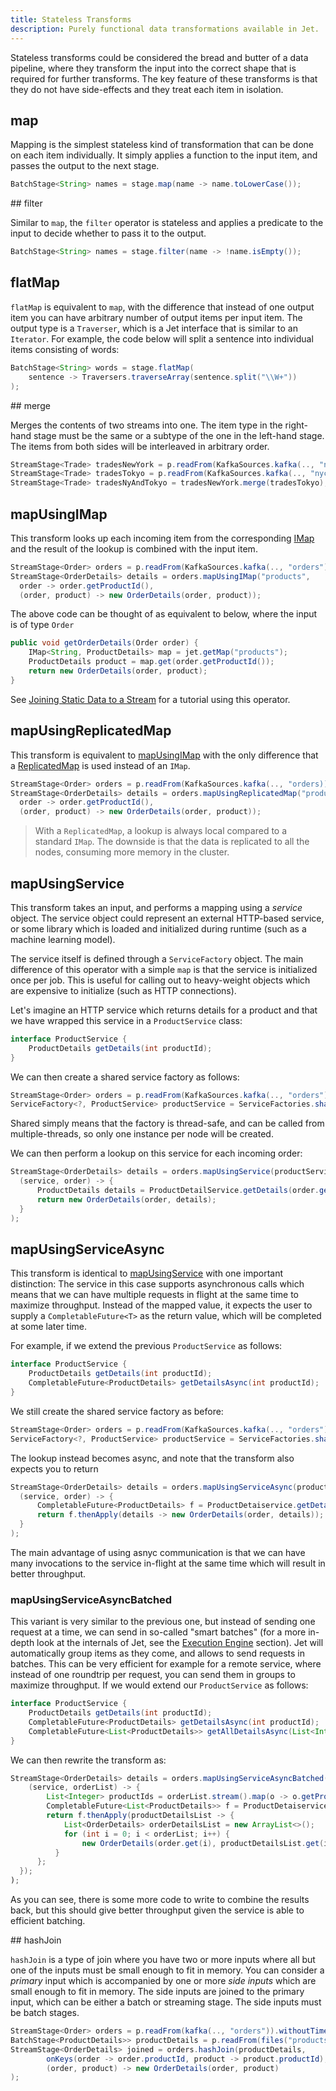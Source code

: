 ```yaml
---
title: Stateless Transforms
description: Purely functional data transformations available in Jet.
---
```


Stateless transforms could be considered the bread and butter of a data
pipeline, where they transform the input into the correct shape that is
required for further transforms. The key feature of these transforms is
that they do not have side-effects and they treat each item in
isolation.

## map

Mapping is the simplest stateless kind of transformation that can be
done on each item individually. It simply applies a function to the
input item, and passes the output to the next stage.

```java
BatchStage<String> names = stage.map(name -> name.toLowerCase());
```

## filter

Similar to `map`, the `filter` operator is stateless and applies a
predicate to the input to decide whether to pass it to the output.

```java
BatchStage<String> names = stage.filter(name -> !name.isEmpty());
```

## flatMap

`flatMap` is equivalent to `map`, with the difference that instead of one
output item you can have arbitrary number of output items per input
item. The output type is a `Traverser`, which is a Jet interface that is
similar to an `Iterator`. For example, the code below will split a
sentence into individual items consisting of words:

```java
BatchStage<String> words = stage.flatMap(
    sentence -> Traversers.traverseArray(sentence.split("\\W+"))
);
```

## merge

Merges the contents of two streams into one. The item type in the
right-hand stage must be the same or a subtype of the one in the
left-hand stage. The items from both sides will be interleaved in
arbitrary order.

```java
StreamStage<Trade> tradesNewYork = p.readFrom(KafkaSources.kafka(.., "nyc")).withoutTimestamps();
StreamStage<Trade> tradesTokyo = p.readFrom(KafkaSources.kafka(.., "nyc")).withoutTimestamps();
StreamStage<Trade> tradesNyAndTokyo = tradesNewYork.merge(tradesTokyo);
```

## mapUsingIMap

This transform looks up each incoming item from the corresponding
[IMap](data-structures) and the result of the lookup is combined with
the input item.

```java
StreamStage<Order> orders = p.readFrom(KafkaSources.kafka(.., "orders")).withoutTimestamps();
StreamStage<OrderDetails> details = orders.mapUsingIMap("products",
  order -> order.getProductId(),
  (order, product) -> new OrderDetails(order, product));
```

The above code can be thought of as equivalent to below, where the input
is of type `Order`

```java
public void getOrderDetails(Order order) {
    IMap<String, ProductDetails> map = jet.getMap("products");
    ProductDetails product = map.get(order.getProductId());
    return new OrderDetails(order, product);
}
```

See [Joining Static Data to a Stream](../tutorials/map-join) for a
tutorial using this operator.

## mapUsingReplicatedMap

This transform is equivalent to [mapUsingIMap](#mapUsingImap) with the
only difference that a [ReplicatedMap](data-structures) is used instead
of an `IMap`.

```java
StreamStage<Order> orders = p.readFrom(KafkaSources.kafka(.., "orders)).withoutTimestamps();
StreamStage<OrderDetails> details = orders.mapUsingReplicatedMap("products",
  order -> order.getProductId(),
  (order, product) -> new OrderDetails(order, product));
```

>With a `ReplicatedMap`, a lookup is always local compared to a standard
>`IMap`. The downside is that the data is replicated to all the nodes,
>consuming more memory in the cluster.

## mapUsingService

This transform takes an input, and performs a mapping using a _service_
object. The service object could represent an external HTTP-based
service, or some library which is loaded and initialized during runtime
(such as a machine learning model).

The service itself is defined through a `ServiceFactory` object. The
main difference of this operator with a simple `map` is that the service
is initialized once per job. This is useful for calling out to
heavy-weight objects which are expensive to initialize (such as HTTP
connections).

Let's imagine an HTTP service which returns details for a product and that
we have wrapped this service in a `ProductService` class:

```java
interface ProductService {
    ProductDetails getDetails(int productId);
}
```

We can then create a shared service factory as follows:

```java
StreamStage<Order> orders = p.readFrom(KafkaSources.kafka(.., "orders")).withoutTimestamps();
ServiceFactory<?, ProductService> productService = ServiceFactories.sharedService(ctx -> new ProductService(url));
```

Shared simply means that the factory is thread-safe, and can be called from
multiple-threads, so only one instance per node will be created.

We can then perform a lookup on this service for each incoming order:

```java
StreamStage<OrderDetails> details = orders.mapUsingService(productService,
  (service, order) -> {
      ProductDetails details = ProductDetailService.getDetails(order.getProductId);
      return new OrderDetails(order, details);
  }
);
```

## mapUsingServiceAsync

This transform is identical to [mapUsingService](#mapUsingService) with
one important distinction: The service in this case supports
asynchronous calls which means that we can have multiple requests in
flight at the same time to maximize throughput. Instead of the mapped
value, it expects the user to supply a `CompletableFuture<T>` as the
return value, which will be completed at some later time.

For example, if we extend the previous `ProductService` as follows:

```java
interface ProductService {
    ProductDetails getDetails(int productId);
    CompletableFuture<ProductDetails> getDetailsAsync(int productId);
}
```

We still create the shared service factory as before:

```java
StreamStage<Order> orders = p.readFrom(KafkaSources.kafka(.., "orders")).withoutTimestamps();
ServiceFactory<?, ProductService> productService = ServiceFactories.sharedService(ctx -> new ProductService(url));
```

The lookup instead becomes async, and note that the transform also expects
you to return

```java
StreamStage<OrderDetails> details = orders.mapUsingServiceAsync(productService,
  (service, order) -> {
      CompletableFuture<ProductDetails> f = ProductDetaiservice.getDetailsAsync(order.getProductId);
      return f.thenApply(details -> new OrderDetails(order, details));
  }
);
```

The main advantage of using asnyc communication is that we can have
many invocations to the service in-flight at the same time which will
result in better throughput.

### mapUsingServiceAsyncBatched

This variant is very similar to the previous one, but instead of sending
one request at a time, we can send in so-called "smart batches" (for a
more in-depth look at the internals of Jet, see the [Execution
Engine](../architecture/execution-engine) section). Jet will
automatically group items as they come, and allows to send requests in
batches. This can be very efficient for example for a remote service,
where instead of one roundtrip per request, you can send them in groups
to maximize throughput. If we would extend our `ProductService` as follows:

```java
interface ProductService {
    ProductDetails getDetails(int productId);
    CompletableFuture<ProductDetails> getDetailsAsync(int productId);
    CompletableFuture<List<ProductDetails>> getAllDetailsAsync(List<Integer> productIds);
}
```

We can then rewrite the transform as:

```java
StreamStage<OrderDetails> details = orders.mapUsingServiceAsyncBatched(productService,
    (service, orderList) -> {
        List<Integer> productIds = orderList.stream().map(o -> o.getProductId()).collect(Collectors.toList())
        CompletableFuture<List<ProductDetails>> f = ProductDetaiservice.getDetailsAsync(order.getProductId);
        return f.thenApply(productDetailsList -> {
            List<OrderDetails> orderDetailsList = new ArrayList<>();
            for (int i = 0; i < orderList; i++) {
                new OrderDetails(order.get(i), productDetailsList.get(i)))
          }
      };
  });
);
```

As you can see, there is some more code to write to combine the results
back, but this should give better throughput given the service is able to
efficient batching.

## hashJoin

`hashJoin` is a type of join where you have two or more inputs where all
but one of the inputs must be small enough to fit in memory. You can
consider a _primary_ input which is accompanied by one or more
_side inputs_ which are small enough to fit in memory. The side inputs
are joined to the primary input, which can be either a batch or
streaming stage. The side inputs must be batch stages.

```java
StreamStage<Order> orders = p.readFrom(kafka(.., "orders")).withoutTimestamps();
BatchStage<ProductDetails>> productDetails = p.readFrom(files("products"));
StreamStage<OrderDetails> joined = orders.hashJoin(productDetails,
        onKeys(order -> order.productId, product -> product.productId),
        (order, product) -> new OrderDetails(order, product)
);
```
